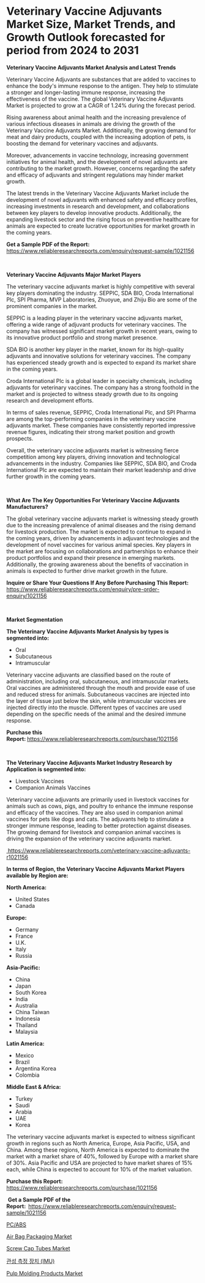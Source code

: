 <p><h1>Veterinary Vaccine Adjuvants Market Size, Market Trends, and Growth Outlook forecasted for period from 2024 to 2031</h1></p><p><strong>Veterinary Vaccine Adjuvants Market Analysis and Latest Trends</strong></p>
<p><p>Veterinary Vaccine Adjuvants are substances that are added to vaccines to enhance the body's immune response to the antigen. They help to stimulate a stronger and longer-lasting immune response, increasing the effectiveness of the vaccine. The global Veterinary Vaccine Adjuvants Market is projected to grow at a CAGR of 1.24% during the forecast period.</p><p>Rising awareness about animal health and the increasing prevalence of various infectious diseases in animals are driving the growth of the Veterinary Vaccine Adjuvants Market. Additionally, the growing demand for meat and dairy products, coupled with the increasing adoption of pets, is boosting the demand for veterinary vaccines and adjuvants.</p><p>Moreover, advancements in vaccine technology, increasing government initiatives for animal health, and the development of novel adjuvants are contributing to the market growth. However, concerns regarding the safety and efficacy of adjuvants and stringent regulations may hinder market growth.</p><p>The latest trends in the Veterinary Vaccine Adjuvants Market include the development of novel adjuvants with enhanced safety and efficacy profiles, increasing investments in research and development, and collaborations between key players to develop innovative products. Additionally, the expanding livestock sector and the rising focus on preventive healthcare for animals are expected to create lucrative opportunities for market growth in the coming years.</p></p>
<p><strong>Get a Sample PDF of the Report:&nbsp;</strong> <a href="https://www.reliableresearchreports.com/enquiry/request-sample/1021156">https://www.reliableresearchreports.com/enquiry/request-sample/1021156</a></p>
<p>&nbsp;</p>
<p><strong>Veterinary Vaccine Adjuvants Major Market Players</strong></p>
<p><p>The veterinary vaccine adjuvants market is highly competitive with several key players dominating the industry. SEPPIC, SDA BIO, Croda International Plc, SPI Pharma, MVP Laboratories, Zhuoyue, and Zhiju Bio are some of the prominent companies in the market.</p><p>SEPPIC is a leading player in the veterinary vaccine adjuvants market, offering a wide range of adjuvant products for veterinary vaccines. The company has witnessed significant market growth in recent years, owing to its innovative product portfolio and strong market presence.</p><p>SDA BIO is another key player in the market, known for its high-quality adjuvants and innovative solutions for veterinary vaccines. The company has experienced steady growth and is expected to expand its market share in the coming years.</p><p>Croda International Plc is a global leader in specialty chemicals, including adjuvants for veterinary vaccines. The company has a strong foothold in the market and is projected to witness steady growth due to its ongoing research and development efforts.</p><p>In terms of sales revenue, SEPPIC, Croda International Plc, and SPI Pharma are among the top-performing companies in the veterinary vaccine adjuvants market. These companies have consistently reported impressive revenue figures, indicating their strong market position and growth prospects.</p><p>Overall, the veterinary vaccine adjuvants market is witnessing fierce competition among key players, driving innovation and technological advancements in the industry. Companies like SEPPIC, SDA BIO, and Croda International Plc are expected to maintain their market leadership and drive further growth in the coming years.</p></p>
<p>&nbsp;</p>
<p><strong>What Are The Key Opportunities For Veterinary Vaccine Adjuvants Manufacturers?</strong></p>
<p><p>The global veterinary vaccine adjuvants market is witnessing steady growth due to the increasing prevalence of animal diseases and the rising demand for livestock production. The market is expected to continue to expand in the coming years, driven by advancements in adjuvant technologies and the development of novel vaccines for various animal species. Key players in the market are focusing on collaborations and partnerships to enhance their product portfolios and expand their presence in emerging markets. Additionally, the growing awareness about the benefits of vaccination in animals is expected to further drive market growth in the future.</p></p>
<p><strong>Inquire or Share Your Questions If Any Before Purchasing This Report:</strong> <a href="https://www.reliableresearchreports.com/enquiry/pre-order-enquiry/1021156">https://www.reliableresearchreports.com/enquiry/pre-order-enquiry/1021156</a></p>
<p>&nbsp;</p>
<p><strong>Market Segmentation</strong></p>
<p><strong>The Veterinary Vaccine Adjuvants Market Analysis by types is segmented into:</strong></p>
<p><ul><li>Oral</li><li>Subcutaneous</li><li>Intramuscular</li></ul></p>
<p><p>Veterinary vaccine adjuvants are classified based on the route of administration, including oral, subcutaneous, and intramuscular markets. Oral vaccines are administered through the mouth and provide ease of use and reduced stress for animals. Subcutaneous vaccines are injected into the layer of tissue just below the skin, while intramuscular vaccines are injected directly into the muscle. Different types of vaccines are used depending on the specific needs of the animal and the desired immune response.</p></p>
<p><strong>Purchase this Report:&nbsp;</strong><a href="https://www.reliableresearchreports.com/purchase/1021156">https://www.reliableresearchreports.com/purchase/1021156</a></p>
<p>&nbsp;</p>
<p><strong>The Veterinary Vaccine Adjuvants Market Industry Research by Application is segmented into:</strong></p>
<p><ul><li>Livestock Vaccines</li><li>Companion Animals Vaccines</li></ul></p>
<p><p>Veterinary vaccine adjuvants are primarily used in livestock vaccines for animals such as cows, pigs, and poultry to enhance the immune response and efficacy of the vaccines. They are also used in companion animal vaccines for pets like dogs and cats. The adjuvants help to stimulate a stronger immune response, leading to better protection against diseases. The growing demand for livestock and companion animal vaccines is driving the expansion of the veterinary vaccine adjuvants market.</p></p>
<p><a href="https://www.reliableresearchreports.com/veterinary-vaccine-adjuvants-r1021156">&nbsp;https://www.reliableresearchreports.com/veterinary-vaccine-adjuvants-r1021156</a></p>
<p><strong>In terms of Region, the Veterinary Vaccine Adjuvants Market Players available by Region are:</strong></p>
<p>
    <p> <strong> North America: </strong>
        <ul>
            <li>United States</li>
            <li>Canada</li>
        </ul>
        </p> 
    <p> <strong> Europe: </strong>
        <ul>
            <li>Germany</li>
            <li>France</li>
            <li>U.K.</li>
            <li>Italy</li>
            <li>Russia</li>
        </ul>
        </p> 
    <p> <strong> Asia-Pacific: </strong>
        <ul>
            <li>China</li>
            <li>Japan</li>
            <li>South Korea</li>
            <li>India</li>
            <li>Australia</li>
            <li>China Taiwan</li>
            <li>Indonesia</li>
            <li>Thailand</li>
            <li>Malaysia</li>
        </ul>
        </p> 
    <p> <strong> Latin America: </strong>
        <ul>
            <li>Mexico</li>
            <li>Brazil</li>
            <li>Argentina Korea</li>
            <li>Colombia</li>
        </ul>
        </p> 
    <p> <strong> Middle East & Africa: </strong>
        <ul>
            <li>Turkey</li>
            <li>Saudi</li>
            <li>Arabia</li>
            <li>UAE</li>
            <li>Korea</li>
        </ul>
    </p>
    </p>
<p><p>The veterinary vaccine adjuvants market is expected to witness significant growth in regions such as North America, Europe, Asia Pacific, USA, and China. Among these regions, North America is expected to dominate the market with a market share of 40%, followed by Europe with a market share of 30%. Asia Pacific and USA are projected to have market shares of 15% each, while China is expected to account for 10% of the market valuation.</p></p>
<p><strong>Purchase this Report: </strong><a href="https://www.reliableresearchreports.com/purchase/1021156">https://www.reliableresearchreports.com/purchase/1021156</a></p>
<p>&nbsp;<strong>Get a Sample PDF of the Report:&nbsp;&nbsp;</strong><a href="https://www.reliableresearchreports.com/enquiry/request-sample/1021156">https://www.reliableresearchreports.com/enquiry/request-sample/1021156</a></p>
<p><strong></strong></p>
<p><p><a href="https://github.com/nicholasellison0076890/Market-Research-Report-List-2/blob/main/424458883759.md">PC/ABS</a></p><p><a href="https://github.com/jahid123ahm/Market-Research-Report-List-1/blob/main/air-bag-packaging-market.md">Air Bag Packaging Market</a></p><p><a href="https://github.com/IkeSchumm04/Market-Research-Report-List-1/blob/main/screw-cap-tubes-market.md">Screw Cap Tubes Market</a></p><p><a href="https://github.com/TobyKub4685/Market-Research-Report-List-3/blob/main/505626383758.md">관성 측정 장치 (IMU)</a></p><p><a href="https://github.com/riwar777/Market-Research-Report-List-1/blob/main/pulp-molding-products-market.md">Pulp Molding Products Market</a></p></p>